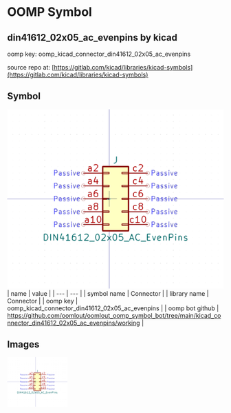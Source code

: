 # OOMP Symbol  
## din41612_02x05_ac_evenpins  by kicad  
  
oomp key: oomp_kicad_connector_din41612_02x05_ac_evenpins  
  
source repo at: [https://gitlab.com/kicad/libraries/kicad-symbols](https://gitlab.com/kicad/libraries/kicad-symbols)  
## Symbol  
  
[![working.png](working_600.png)](working.png)  
| name | value | 
| --- | --- | 
| symbol name | Connector | 
| library name | Connector | 
| oomp key | oomp_kicad_connector_din41612_02x05_ac_evenpins | 
| oomp bot github | https://github.com/oomlout/oomlout_oomp_symbol_bot/tree/main/kicad_connector_din41612_02x05_ac_evenpins/working | 
## Images  
  
[![working.png](working_140.png)](working.png)  
